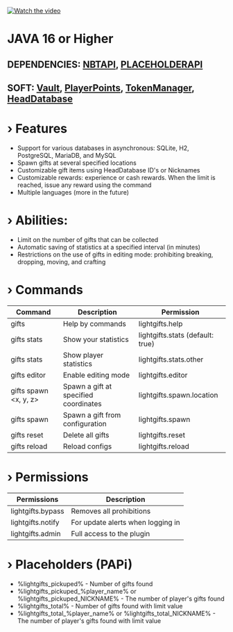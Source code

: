 [![Watch the video](https://img.youtube.com/vi/1zbs7K46cpg/maxresdefault.jpg)](https://youtu.be/1zbs7K46cpg)
# JAVA 16 or Higher
## DEPENDENCIES: [NBTAPI](https://github.com/tr7zw/Item-NBT-API/releases), [PLACEHOLDERAPI](https://github.com/PlaceholderAPI/PlaceholderAPI/releases)
## SOFT: [Vault](https://github.com/MilkBowl/Vault/releases), [PlayerPoints](https://www.spigotmc.org/resources/80745/), [TokenManager](https://github.com/Realizedd/TokenManager/releases), [HeadDatabase](https://www.spigotmc.org/resources/14280/)
# › Features
- Support for various databases in asynchronous: SQLite, H2, PostgreSQL, MariaDB, and MySQL
- Spawn gifts at several specified locations
- Customizable gift items using HeadDatabase ID's or Nicknames
- Customizable rewards: experience or cash rewards. When the limit is reached, issue any reward using the command
- Multiple languages (more in the future)

# › Abilities:
- Limit on the number of gifts that can be collected
- Automatic saving of statistics at a specified interval (in minutes)
- Restrictions on the use of gifts in editing mode: prohibiting breaking, dropping, moving, and crafting

# › Commands
| Command | Description | Permission |
| --- | --- | --- |
| gifts | Help by commands | lightgifts.help
| gifts stats | Show your statistics | lightgifts.stats (default: true)
| gifts stats <player> | Show player statistics | lightgifts.stats.other
| gifts editor | Enable editing mode | lightgifts.editor
| gifts spawn <x, y, z> | Spawn a gift at specified coordinates | lightgifts.spawn.location
| gifts spawn | Spawn a gift from configuration | lightgifts.spawn
| gifts reset | Delete all gifts | lightgifts.reset
| gifts reload | Reload configs | lightgifts.reload
  
# › Permissions
| Permissions | Description
| --- | --- |
| lightgifts.bypass | Removes all prohibitions
| lightgifts.notify | For update alerts when logging in
| lightgifts.admin | Full access to the plugin
  
# › Placeholders (PAPi)
- %lightgifts_pickuped% - Number of gifts found
- %lightgifts_pickuped_%player_name% or %lightgifts_pickuped_NICKNAME% - The number of player's gifts found
- %lightgifts_total% - Number of gifts found with limit value
- %lightgifts_total_%player_name% or %lightgifts_total_NICKNAME% - The number of player's gifts found with limit value
